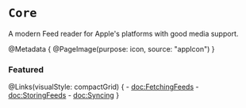 # ``Core``

A modern Feed reader for Apple's platforms with good media support.

@Metadata {
	@PageImage(purpose: icon, source: "appIcon")
}

### Featured

@Links(visualStyle: compactGrid) {
	- <doc:FetchingFeeds>
	- <doc:StoringFeeds>
	- <doc:Syncing>
}
